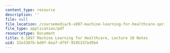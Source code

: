 ```yaml
---
content_type: resource
description: ''
file: null
file_location: /coursemedia/6-s897-machine-learning-for-healthcare-spring-2019/32e3387bbd9f6ea7df9f9195337ed5b4_MIT6_S897S19_lec10note.pdf
file_type: application/pdf
resourcetype: Document
title: 6.S897 Machine Learning for Healthcare, Lecture 10 Notes
uid: 32e3387b-bd9f-6ea7-df9f-9195337ed5b4
---
```

